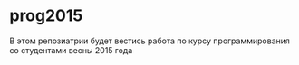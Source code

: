 # prog2015
В этом репозиатрии будет вестись работа по курсу программирования со студентами весны 2015 года
